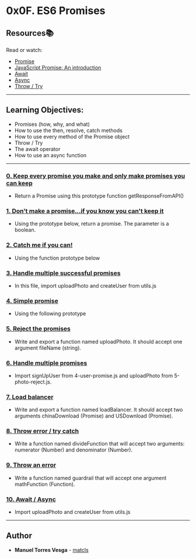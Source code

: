 # 0x0F. ES6 Promises

## Resources:books:
Read or watch:
* [Promise](https://developer.mozilla.org/en-US/docs/Web/JavaScript/Reference/Global_Objects/Promise)
* [JavaScript Promise: An introduction](https://web.dev/promises/)
* [Await](https://developer.mozilla.org/en-US/docs/Web/JavaScript/Reference/Operators/await)
* [Async](https://developer.mozilla.org/en-US/docs/Web/JavaScript/Reference/Statements/async_function)
* [Throw / Try](https://developer.mozilla.org/en-US/docs/Web/JavaScript/Reference/Statements/throw)

---
## Learning Objectives:
* Promises (how, why, and what)
* How to use the then, resolve, catch methods
* How to use every method of the Promise object
* Throw / Try
* The await operator
* How to use an async function

---

### [0. Keep every promise you make and only make promises you can keep](./0-promise.js)
* Return a Promise using this prototype function getResponseFromAPI()

### [1. Don't make a promise...if you know you can't keep it](./1-promise.js)
* Using the prototype below, return a promise. The parameter is a boolean.

### [2. Catch me if you can!](./2-then.js)
* Using the function prototype below

### [3. Handle multiple successful promises](./3-all.js)
* In this file, import uploadPhoto and createUser from utils.js

### [4. Simple promise](./4-user-promise.js)
* Using the following prototype

### [5. Reject the promises](./5-photo-reject.js)
* Write and export a function named uploadPhoto. It should accept one argument fileName (string). 
### [6. Handle multiple promises](./6-final-user.js)
* Import signUpUser from 4-user-promise.js and uploadPhoto from 5-photo-reject.js.

### [7. Load balancer](./7-load_balancer.js)
* Write and export a function named loadBalancer. It should accept two arguments chinaDownload (Promise) and USDownload (Promise).

### [8. Throw error / try catch](./8-try.js)
* Write a function named divideFunction that will accept two arguments: numerator (Number) and denominator (Number).

### [9. Throw an error](./9-try.js)
* Write a function named guardrail that will accept one argument mathFunction (Function).

### [10. Await / Async](./100-await.js)
* Import uploadPhoto and createUser from utils.js

---

## Author
* **Manuel Torres Vesga** - [matcls](https://github.com/matcls)
